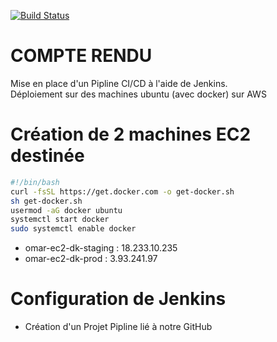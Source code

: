 [![Build Status](http://54.144.136.33:8080/buildStatus/icon?job=cicd-jenkins-static-website)](http://54.144.136.33:8080/job/cicd-jenkins-static-website/)
# COMPTE RENDU
Mise en place d'un Pipline CI/CD à l'aide de Jenkins.<br>
Déploiement sur des machines ubuntu (avec docker) sur AWS

# Création de 2 machines EC2 destinée
```bash
#!/bin/bash
curl -fsSL https://get.docker.com -o get-docker.sh
sh get-docker.sh
usermod -aG docker ubuntu
systemctl start docker
sudo systemctl enable docker 
```
* omar-ec2-dk-staging : 18.233.10.235
* omar-ec2-dk-prod : 3.93.241.97


# Configuration de Jenkins
* Création d'un Projet Pipline lié à notre GitHub